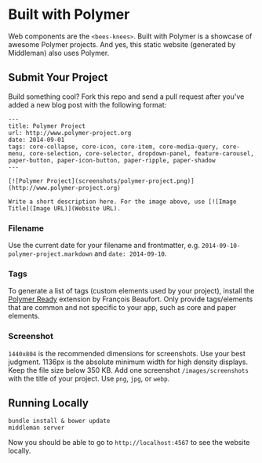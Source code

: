# Built with Polymer

Web components are the `<bees-knees>`. Built with Polymer is a showcase of awesome Polymer projects. And yes, this static website (generated by Middleman) also uses Polymer.

## Submit Your Project

Build something cool? Fork this repo and send a pull request after you've added a new blog post with the following format:

```
---
title: Polymer Project
url: http://www.polymer-project.org
date: 2014-09-01
tags: core-collapse, core-icon, core-item, core-media-query, core-menu, core-selection, core-selector, dropdown-panel, feature-carousel, paper-button, paper-icon-button, paper-ripple, paper-shadow
---

[![Polymer Project](screenshots/polymer-project.png)](http://www.polymer-project.org)

Write a short description here. For the image above, use [![Image Title](Image URL)](Website URL).
```

### Filename

Use the current date for your filename and frontmatter, e.g. `2014-09-10-polymer-project.markdown` and `date: 2014-09-10`.

### Tags

To generate a list of tags (custom elements used by your project), install the [Polymer Ready](https://chrome.google.com/webstore/detail/aaifiopbmiecbpladpjaoemohhfjcbdk/) extension by François Beaufort. Only provide tags/elements that are common and not specific to your app, such as core and paper elements.

### Screenshot

`1440x804` is the recommended dimensions for screenshots. Use your best judgment. 1136px is the absolute minimum width for high density displays. Keep the file size below 350 KB. Add one screenshot `/images/screenshots` with the title of your project. Use `png`, `jpg`, or `webp`.

## Running Locally

```
bundle install & bower update
middleman server
```

Now you should be able to go to `http://localhost:4567` to see the website locally.